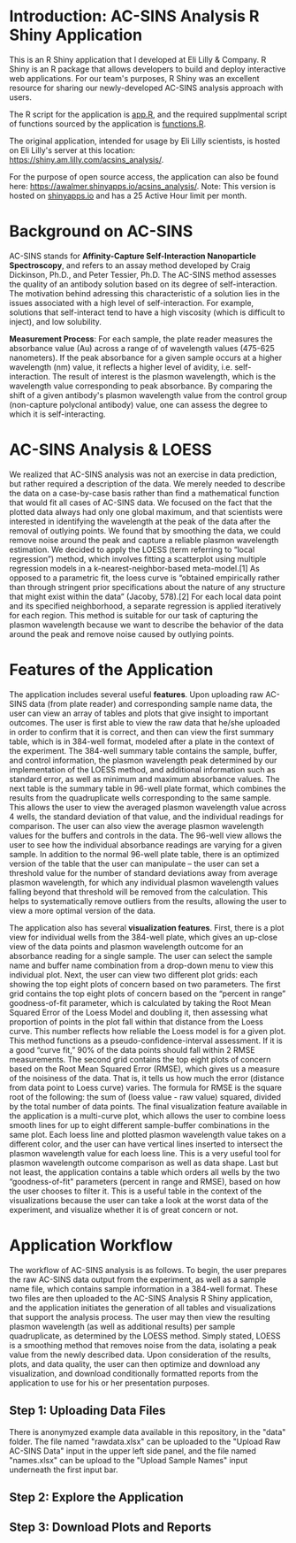 # Introduction: AC-SINS Analysis R Shiny Application
This is an R Shiny application that I developed at Eli Lilly &amp; Company. R Shiny is an R package that allows developers to build and deploy interactive web applications. For our team's purposes, R Shiny was an excellent resource for sharing our newly-developed AC-SINS analysis approach with users. 

  The R script for the application is [app.R](/app.R), and the required supplmental script of functions sourced by the application is [functions.R](/functions.R). 

  The original application, intended for usage by Eli Lilly scientists, is hosted on Eli Lilly's server at this location: https://shiny.am.lilly.com/acsins_analysis/.
  
  For the purpose of open source access, the application can also be found here: https://awalmer.shinyapps.io/acsins_analysis/. Note: This version is hosted on [shinyapps.io](https://www.shinyapps.io/) and has a 25 Active Hour limit per month. 


# Background on AC-SINS
AC-SINS stands for **Affinity-Capture Self-Interaction Nanoparticle Spectroscopy**, and refers to an assay method developed by Craig Dickinson, Ph.D., and Peter Tessier, Ph.D. The AC-SINS method assesses the quality of an antibody solution based on its degree of self-interaction. The motivation behind adressing this characteristic of a solution lies in the issues associated with a high level of self-interaction. For example, solutions that self-interact tend to have a high viscosity (which is difficult to inject), and low solubility. 

  **Measurement Process**: For each sample, the plate reader measures the absorbance value (Au) across a range of of wavelength values (475-625 nanometers). If the peak absorbance for a given sample occurs at a higher wavelength (nm) value, it reflects a higher level of avidity, i.e. self-interaction. The result of interest is the plasmon wavelength, which is the wavelength value corresponding to peak absorbance. By comparing the shift of a given antibody's plasmon wavelength value from the control group (non-capture polyclonal antibody) value, one can assess the degree to which it is self-interacting.

# AC-SINS Analysis & LOESS

We realized that AC-SINS analysis was not an exercise in data prediction, but rather required a description of the data. We merely needed to describe the data on a case-by-case basis rather than find a mathematical function that would fit all cases of AC-SINS data. We focused on the fact that the plotted data always had only one global maximum, and that scientists were interested in identifying the wavelength at the peak of the data after the removal of outlying points. We found that by smoothing the data, we could remove noise around the peak and capture a reliable plasmon wavelength estimation. We decided to apply the LOESS (term referring to “local regression”) method, which involves fitting a scatterplot using multiple regression models in a k-nearest-neighbor-based meta-model.[1] As opposed to a parametric fit, the loess curve is “obtained empirically rather than through stringent prior specifications about the nature of any structure that might exist within the data” (Jacoby, 578).[2] For each local data point and its specified neighborhood, a separate regression is applied iteratively for each region. This method is suitable for our task of capturing the plasmon wavelength because we want to describe the behavior of the data around the peak and remove noise caused by outlying points.

# Features of the Application
The application includes several useful **features**. Upon uploading raw AC-SINS data (from plate reader) and corresponding sample name data, the user can view an array of tables and plots that give insight to important outcomes. The user is first able to view the raw data that he/she uploaded in order to confirm that it is correct, and then can view the first summary table, which is in 384-well format, modeled after a plate in the context of the experiment. The 384-well summary table contains the sample, buffer, and control information, the plasmon wavelength peak determined by our implementation of the LOESS method, and additional information such as standard error, as well as minimum and maximum absorbance values. The next table is the summary table in 96-well plate format, which combines the results from the quadruplicate wells corresponding to the same sample. This allows the user to view the averaged plasmon wavelength value across 4 wells, the standard deviation of that value, and the individual readings for comparison. The user can also view the average plasmon wavelength values for the buffers and controls in the data. The 96-well view allows the user to see how the individual absorbance readings are varying for a given sample. In addition to the normal 96-well plate table, there is an optimized version of the table that the user can manipulate – the user can set a threshold value for the number of standard deviations away from average plasmon wavelength, for which any individual plasmon wavelength values falling beyond that threshold will be removed from the calculation. This helps to systematically remove outliers from the results, allowing the user to view a more optimal version of the data.  

The application also has several **visualization features**. First, there is a plot view for individual wells from the 384-well plate, which gives an up-close view of the data points and plasmon wavelength outcome for an absorbance reading for a single sample. The user can select the sample name and buffer name combination from a drop-down menu to view this individual plot. Next, the user can view two different plot grids: each showing the top eight plots of concern based on two parameters. The first grid contains the top eight plots of concern based on the “percent in range” goodness-of-fit parameter, which is calculated by taking the Root Mean Squared Error of the Loess Model and doubling it, then assessing what proportion of points in the plot fall within that distance from the Loess curve. This number reflects how reliable the Loess model is for a given plot. This method functions as a pseudo-confidence-interval assessment. If it is a good “curve fit,” 90% of the data points should fall within 2 RMSE measurements. The second grid contains the top eight plots of concern based on the Root Mean Squared Error (RMSE), which gives us a measure of the noisiness of the data. That is, it tells us how much the error (distance from data point to Loess curve) varies. The formula for RMSE is the square root of the following: the sum of (loess value - raw value) squared, divided by the total number of data points. The final visualization feature available in the application is a multi-curve plot, which allows the user to combine loess smooth lines for up to eight different sample-buffer combinations in the same plot. Each loess line and plotted plasmon wavelength value takes on a different color, and the user can have vertical lines inserted to intersect the plasmon wavelength value for each loess line. This is a very useful tool for plasmon wavelength outcome comparison as well as data shape. Last but not least, the application contains a table which orders all wells by the two “goodness-of-fit" parameters (percent in range and RMSE), based on how the user chooses to filter it. This is a useful table in the context of the visualizations because the user can take a look at the worst data of the experiment, and visualize whether it is of great concern or not. 

# Application Workflow
The workflow of AC-SINS analysis is as follows. To begin, the user prepares the raw AC-SINS data output from the experiment, as well as a sample name file, which contains sample information in a 384-well format. These two files are then uploaded to the AC-SINS Analysis R Shiny application, and the application initiates the generation of all tables and visualizations that support the analysis process. The user may then view the resulting plasmon wavelength (as well as additional results) per sample quadruplicate, as determined by the LOESS method. Simply stated, LOESS is a smoothing method that removes noise from the data, isolating a peak value from the newly described data. Upon consideration of the results, plots, and data quality, the user can then optimize and download any visualization, and download conditionally formatted reports from the application to use for his or her presentation purposes.

## **Step 1: Uploading Data Files**
There is anonymyzed example data available in this repository, in the "data" folder. The file named "rawdata.xlsx" can be uploaded to the "Upload Raw AC-SINS Data" input in the upper left side panel, and the file named "names.xlsx" can be upload to the "Upload Sample Names" input underneath the first input bar.

## **Step 2: Explore the Application**

## **Step 3: Download Plots and Reports**
